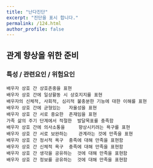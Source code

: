 ```yaml
---
title: "난다진단"
excerpt: "진단을 표시 합니다."
permalink: /124.html
author_profile: false
---
```

## 관계 향상을 위한 준비



### 특성 / 관련요인 / 위험요인

>   

    배우자 상호 간 상호존중을 표현
    배우자 상호 간에 일상활동 시 상호지지를 표현
    배우자의 신체적, 사회적, 심리적 불충분한 기능에 대한 이해를 표현
    배우자 상호 간에 균형있는   자율성을 표현
    배우자 상호 간 서로 중요한  존재임을 표현
    가족 삶의 주기 단계에서 적절한  발달목표를 충족함
    배우자 상호 간에 의사소통을     향상시키려는 욕구를 표현
    배우자 상호 간 서로 보완하는    관계라는 것에 만족을 표현
    배우자 상호 간 정서적 욕구  충족에 대해 만족을 표현함
    배우자 상호 간 신체적 욕구  충족에 대해 만족을 표현함
    배우자 상호 간 생각을 공유하는  것에 대해 만족을 표현함
    배우자 상호 간 정보를 공유하는  것에 대해 만족을 표현함
